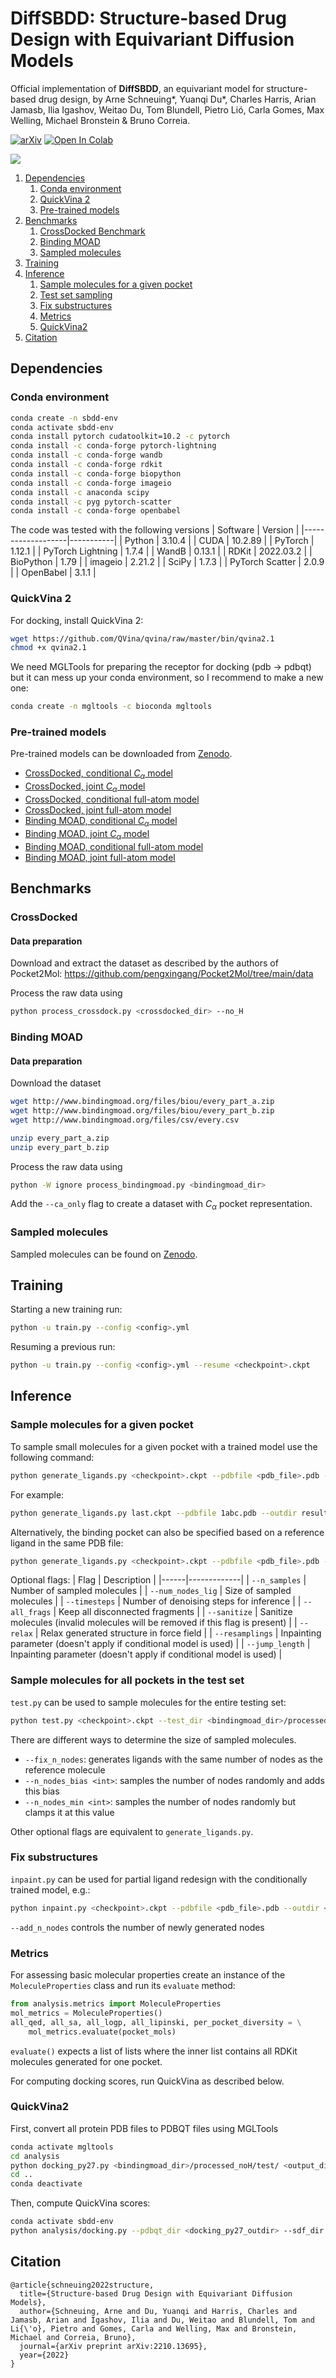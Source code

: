 # DiffSBDD: Structure-based Drug Design with Equivariant Diffusion Models

Official implementation of **DiffSBDD**, an equivariant model for structure-based drug design, by Arne Schneuing*, Yuanqi Du*, Charles Harris, Arian Jamasb, Ilia Igashov, Weitao Du, Tom Blundell, Pietro Lió, Carla Gomes, Max Welling, Michael Bronstein & Bruno Correia.

[![arXiv](https://img.shields.io/badge/arXiv-2210.13695-B31B1B.svg)](http://arxiv.org/abs/2210.13695)
[![Open In Colab](https://colab.research.google.com/assets/colab-badge.svg)](https://colab.research.google.com/github/arneschneuing/DiffSBDD/blob/main/colab/DiffSBDD.ipynb)

![](img/overview.png)

1. [Dependencies](#dependencies)
   1. [Conda environment](#conda-environment)
   2. [QuickVina 2](#quickvina-2)
   3. [Pre-trained models](#pre-trained-models)
2. [Benchmarks](#benchmarks)
   1. [CrossDocked Benchmark](#crossdocked)
   2. [Binding MOAD](#binding-moad)
   3. [Sampled molecules](#sampled-molecules)
4. [Training](#training)
5. [Inference](#inference)
   1. [Sample molecules for a given pocket](#sample-molecules-for-a-given-pocket)
   2. [Test set sampling](#sample-molecules-for-all-pockets-in-the-test-set)
   3. [Fix substructures](#fix-substructures)
   4. [Metrics](#metrics)
   5. [QuickVina2](#quickvina2)
6. [Citation](#citation)

## Dependencies

### Conda environment
```bash
conda create -n sbdd-env
conda activate sbdd-env
conda install pytorch cudatoolkit=10.2 -c pytorch
conda install -c conda-forge pytorch-lightning
conda install -c conda-forge wandb
conda install -c conda-forge rdkit
conda install -c conda-forge biopython
conda install -c conda-forge imageio
conda install -c anaconda scipy
conda install -c pyg pytorch-scatter
conda install -c conda-forge openbabel
```

The code was tested with the following versions
| Software          | Version   |
|-------------------|-----------|
| Python            | 3.10.4    |
| CUDA              | 10.2.89   |
| PyTorch           | 1.12.1    |
| PyTorch Lightning | 1.7.4     |
| WandB             | 0.13.1    |
| RDKit             | 2022.03.2 |
| BioPython         | 1.79      |
| imageio           | 2.21.2    |
| SciPy             | 1.7.3     |
| PyTorch Scatter   | 2.0.9     |
| OpenBabel         | 3.1.1     |

### QuickVina 2
For docking, install QuickVina 2:
```bash
wget https://github.com/QVina/qvina/raw/master/bin/qvina2.1
chmod +x qvina2.1 
```

We need MGLTools for preparing the receptor for docking (pdb -> pdbqt) but it can mess up your conda environment, so I recommend to make a new one:
```bash
conda create -n mgltools -c bioconda mgltools
```

### Pre-trained models
Pre-trained models can be downloaded from [Zenodo](https://zenodo.org/record/8183747).
- [CrossDocked, conditional $`C_\alpha`$ model](https://zenodo.org/record/8183747/files/crossdocked_ca_cond.ckpt?download=1)
- [CrossDocked, joint $`C_\alpha`$ model](https://zenodo.org/record/8183747/files/crossdocked_ca_joint.ckpt?download=1)
- [CrossDocked, conditional full-atom model](https://zenodo.org/record/8183747/files/crossdocked_fullatom_cond.ckpt?download=1)
- [CrossDocked, joint full-atom model](https://zenodo.org/record/8183747/files/crossdocked_fullatom_joint.ckpt?download=1)
- [Binding MOAD, conditional $`C_\alpha`$ model](https://zenodo.org/record/8183747/files/moad_ca_cond.ckpt?download=1)
- [Binding MOAD, joint $`C_\alpha`$ model](https://zenodo.org/record/8183747/files/moad_ca_joint.ckpt?download=1)
- [Binding MOAD, conditional full-atom model](https://zenodo.org/record/8183747/files/moad_fullatom_cond.ckpt?download=1)
- [Binding MOAD, joint full-atom model](https://zenodo.org/record/8183747/files/moad_fullatom_joint.ckpt?download=1)

## Benchmarks
### CrossDocked

#### Data preparation
Download and extract the dataset as described by the authors of Pocket2Mol: https://github.com/pengxingang/Pocket2Mol/tree/main/data

Process the raw data using
```bash
python process_crossdock.py <crossdocked_dir> --no_H
```

### Binding MOAD
#### Data preparation
Download the dataset
```bash
wget http://www.bindingmoad.org/files/biou/every_part_a.zip
wget http://www.bindingmoad.org/files/biou/every_part_b.zip
wget http://www.bindingmoad.org/files/csv/every.csv

unzip every_part_a.zip
unzip every_part_b.zip
```
Process the raw data using
``` bash
python -W ignore process_bindingmoad.py <bindingmoad_dir>
```
Add the `--ca_only` flag to create a dataset with $C_\alpha$ pocket representation.

### Sampled molecules
Sampled molecules can be found on [Zenodo](https://zenodo.org/record/8239058).

## Training
Starting a new training run:
```bash
python -u train.py --config <config>.yml
```

Resuming a previous run:
```bash
python -u train.py --config <config>.yml --resume <checkpoint>.ckpt
```

## Inference

### Sample molecules for a given pocket
To sample small molecules for a given pocket with a trained model use the following command:
```bash
python generate_ligands.py <checkpoint>.ckpt --pdbfile <pdb_file>.pdb --outdir <output_dir> --resi_list <list_of_pocket_residue_ids>
```
For example:
```bash
python generate_ligands.py last.ckpt --pdbfile 1abc.pdb --outdir results/ --resi_list A:1 A:2 A:3 A:4 A:5 A:6 A:7 
```
Alternatively, the binding pocket can also be specified based on a reference ligand in the same PDB file:
```bash 
python generate_ligands.py <checkpoint>.ckpt --pdbfile <pdb_file>.pdb --outdir <output_dir> --ref_ligand <chain>:<resi>
```

Optional flags:
| Flag | Description |
|------|-------------|
| `--n_samples` | Number of sampled molecules |
| `--num_nodes_lig` | Size of sampled molecules |
| `--timesteps` | Number of denoising steps for inference |
| `--all_frags` | Keep all disconnected fragments |
| `--sanitize` | Sanitize molecules (invalid molecules will be removed if this flag is present) |
| `--relax` | Relax generated structure in force field |
| `--resamplings` | Inpainting parameter (doesn't apply if conditional model is used) |
| `--jump_length` | Inpainting parameter (doesn't apply if conditional model is used) |

### Sample molecules for all pockets in the test set
`test.py` can be used to sample molecules for the entire testing set:
```bash
python test.py <checkpoint>.ckpt --test_dir <bindingmoad_dir>/processed_noH/test/ --outdir <output_dir> --sanitize
```
There are different ways to determine the size of sampled molecules. 
- `--fix_n_nodes`: generates ligands with the same number of nodes as the reference molecule
- `--n_nodes_bias <int>`: samples the number of nodes randomly and adds this bias
- `--n_nodes_min <int>`: samples the number of nodes randomly but clamps it at this value

Other optional flags are equivalent to `generate_ligands.py`. 

### Fix substructures
`inpaint.py` can be used for partial ligand redesign with the conditionally trained model, e.g.:
```bash 
python inpaint.py <checkpoint>.ckpt --pdbfile <pdb_file>.pdb --outdir <output_dir> --ref_ligand <chain>:<resi> --fix_atoms C1 N6 C5 C12
```
`--add_n_nodes` controls the number of newly generated nodes

### Metrics
For assessing basic molecular properties create an instance of the `MoleculeProperties` class and run its `evaluate` method:
```python
from analysis.metrics import MoleculeProperties
mol_metrics = MoleculeProperties()
all_qed, all_sa, all_logp, all_lipinski, per_pocket_diversity = \
    mol_metrics.evaluate(pocket_mols)
```
`evaluate()` expects a list of lists where the inner list contains all RDKit molecules generated for one pocket.

For computing docking scores, run QuickVina as described below. 

### QuickVina2
First, convert all protein PDB files to PDBQT files using MGLTools
```bash
conda activate mgltools
cd analysis
python docking_py27.py <bindingmoad_dir>/processed_noH/test/ <output_dir> bindingmoad
cd ..
conda deactivate
```
Then, compute QuickVina scores:
```bash
conda activate sbdd-env
python analysis/docking.py --pdbqt_dir <docking_py27_outdir> --sdf_dir <test_outdir> --out_dir <qvina_outdir> --write_csv --write_dict
```

## Citation
```
@article{schneuing2022structure,
  title={Structure-based Drug Design with Equivariant Diffusion Models},
  author={Schneuing, Arne and Du, Yuanqi and Harris, Charles and Jamasb, Arian and Igashov, Ilia and Du, Weitao and Blundell, Tom and Li{\'o}, Pietro and Gomes, Carla and Welling, Max and Bronstein, Michael and Correia, Bruno},
  journal={arXiv preprint arXiv:2210.13695},
  year={2022}
}
```
